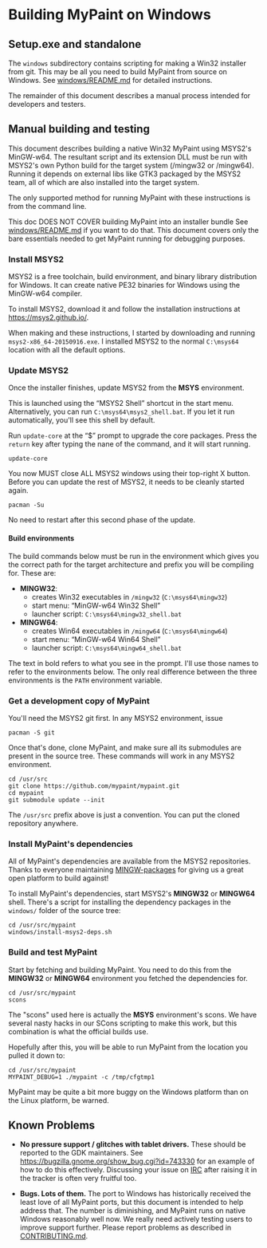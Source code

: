 # Building MyPaint on Windows

## Setup.exe and standalone

The `windows` subdirectory contains scripting for making a Win32
installer from git. This may be all you need to build MyPaint from
source on Windows. See [windows/README.md][1] for detailed instructions.

The remainder of this document describes a manual process intended for
developers and testers.

## Manual building and testing

This document describes building a native Win32 MyPaint using MSYS2's
MinGW-w64. The resultant script and its extension DLL must be run with
MSYS2's own Python build for the target system (/mingw32 or /mingw64).
Running it depends on external libs like GTK3 packaged by the MSYS2
team, all of which are also installed into the target system.

The only supported method for running MyPaint with these instructions is
from the command line.

This doc DOES NOT COVER building MyPaint into an installer bundle See
[windows/README.md][1] if you want to do that. This document covers
only the bare essentials needed to get MyPaint running for debugging
purposes.

### Install MSYS2

MSYS2 is a free toolchain,
build environment,
and binary library distribution for Windows.
It can create native PE32 binaries for Windows
using the MinGW-w64 compiler.

To install MSYS2,
download it and follow the installation instructions
at <https://msys2.github.io/>.

When making and these instructions,
I started by downloading and running `msys2-x86_64-20150916.exe`.
I installed MSYS2 to the normal `C:\msys64` location
with all the default options.

### Update MSYS2

Once the installer finishes, update MSYS2
from the **MSYS** environment.

This is launched using the “MSYS2 Shell” shortcut in the start menu.
Alternatively, you can run `C:\msys64\msys2_shell.bat`.
If you let it run automatically, you'll see this shell by default.

Run `update-core` at the “$” prompt to upgrade the core packages.
Press the `return` key after typing the nane of the command,
and it will start running.

    update-core

You now MUST close ALL MSYS2 windows using their top-right X button.
Before you can update the rest of MSYS2,
it needs to be cleanly started again.

    pacman -Su

No need to restart after this second phase of the update.

#### Build environments

The build commands below must be run in the environment
which gives you the correct path for the
target architecture and prefix you will be compiling for.
These are:

* **MINGW32**:
  - creates Win32 executables in `/mingw32` (`C:\msys64\mingw32`)
  - start menu: “MinGW-w64 Win32 Shell”
  - launcher script: `C:\msys64\mingw32_shell.bat`
* **MINGW64**:
  - creates Win64 executables in `/mingw64` (`C:\msys64\mingw64`)
  - start menu: “MinGW-w64 Win64 Shell”
  - launcher script: `C:\msys64\mingw64_shell.bat`

The text in bold refers to what you see in the prompt.
I'll use those names to refer to the environments below.
The only real difference between the three environments is
the `PATH` environment variable.

### Get a development copy of MyPaint

You'll need the MSYS2 git first.
In any MSYS2 environment, issue

    pacman -S git

Once that's done, clone MyPaint,
and make sure all its submodules are present in the source tree.
These commands will work in any MSYS2 environment.

    cd /usr/src
    git clone https://github.com/mypaint/mypaint.git
    cd mypaint
    git submodule update --init

The `/usr/src` prefix above is just a convention.
You can put the cloned repository anywhere.

### Install MyPaint's dependencies

All of MyPaint's dependencies are available from the MSYS2 repositories.
Thanks to everyone maintaining [MINGW-packages][2] for giving us
a great open platform to build against!

To install MyPaint's dependencies,
start MSYS2's **MINGW32** or **MINGW64** shell.
There's a script for installing the dependency packages
in the `windows/` folder of the source tree:

    cd /usr/src/mypaint
    windows/install-msys2-deps.sh

### Build and test MyPaint

Start by fetching and building MyPaint.
You need to do this from the **MINGW32** or **MINGW64** environment
you fetched the dependencies for.

    cd /usr/src/mypaint
    scons

The "scons" used here is actually the **MSYS** environment's scons.
We have several nasty hacks in our SCons scripting to make this work,
but this combination is what the official builds use.

Hopefully after this, you will be able to run MyPaint
from the location you pulled it down to:

    cd /usr/src/mypaint
    MYPAINT_DEBUG=1 ./mypaint -c /tmp/cfgtmp1

MyPaint may be quite a bit more buggy on the Windows platform
than on the Linux platform, be warned.

## Known Problems

* **No pressure support / glitches with tablet drivers.**
  These should be reported to the GDK maintainers.
  See <https://bugzilla.gnome.org/show_bug.cgi?id=743330>
  for an example of how to do this effectively.
  Discussing your issue on [IRC](irc://irc.gnome.org/%23gtk%2B)
  after raising it in the tracker is often very fruitful too.

* **Bugs. Lots of them.**
  The port to Windows has historically received the least love of all
  MyPaint ports, but this document is intended to help address that.
  The number is diminishing, and MyPaint runs on native Windows
  reasonably well now.
  We really need actively testing users to improve support further.
  Please report problems as described in [CONTRIBUTING.md](CONTRIBUTING.md).

[1]: ./windows/README.md
[2]: https://github.com/Alexpux/MINGW-packages
